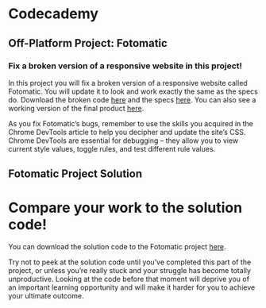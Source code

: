 # Codecademy
## Off-Platform Project: Fotomatic
### Fix a broken version of a responsive website in this project!

In this project you will fix a broken version of a responsive website called Fotomatic. You will update it to look and work exactly the same as the specs do. Download the broken code [here](https://content.codecademy.com/courses/freelance-1/capstone-1/capstone_fotomatic_start.zip) and the specs [here](https://content.codecademy.com/courses/freelance-1/capstone-1/specs/fotomatic_spec_landing.png). You can also see a working version of the final product [here](https://content.codecademy.com/courses/freelance-1/capstone-1/solution/index.html).

As you fix Fotomatic’s bugs, remember to use the skills you acquired in the Chrome DevTools article to help you decipher and update the site’s CSS. Chrome DevTools are essential for debugging – they allow you to view current style values, toggle rules, and test different rule values.

## Fotomatic Project Solution
# Compare your work to the solution code!

You can download the solution code to the Fotomatic project [here](https://content.codecademy.com/PRO/skill-paths/learn-how-to-build-websites/F1C1_solution_2019.zip).

Try not to peek at the solution code until you’ve completed this part of the project, or unless you’re really stuck and your struggle has become totally unproductive. Looking at the code before that moment will deprive you of an important learning opportunity and will make it harder for you to achieve your ultimate outcome.